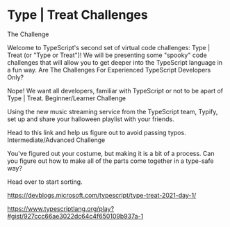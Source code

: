 # Type | Treat Challenges

The Challenge

Welcome to TypeScript's second set of virtual code challenges: Type | Treat (or "Type or Treat")! We will be presenting some "spooky" code challenges that will allow you to get deeper into the TypeScript language in a fun way.
Are The Challenges For Experienced TypeScript Developers Only?

Nope! We want all developers, familiar with TypeScript or not to be apart of Type | Treat.
Beginner/Learner Challenge

Using the new music streaming service from the TypeScript team, Typify, set up and share your halloween playlist with your friends.

Head to this link and help us figure out to avoid passing typos.
Intermediate/Advanced Challenge

You've figured out your costume, but making it is a bit of a process. Can you figure out how to make all of the parts come together in a type-safe way?

Head over to start sorting.

https://devblogs.microsoft.com/typescript/type-treat-2021-day-1/

https://www.typescriptlang.org/play?#gist/927ccc66ae3022dc64c4f650109b937a-1

